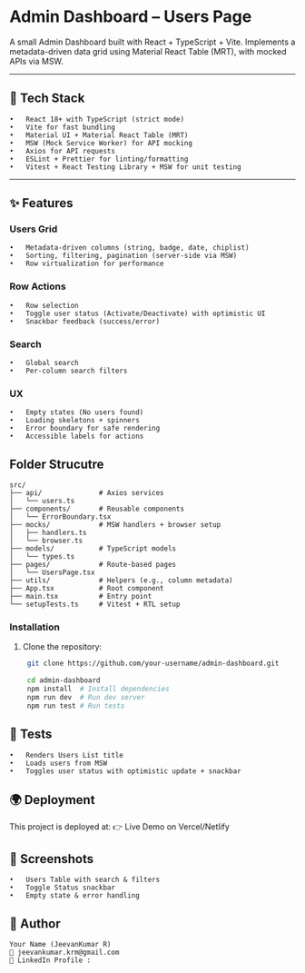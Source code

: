 
# Admin Dashboard – Users Page

A small Admin Dashboard built with React + TypeScript + Vite.
Implements a metadata-driven data grid using Material React Table (MRT), with mocked APIs via MSW.

---

## 🚀 Tech Stack

	•	React 18+ with TypeScript (strict mode)
	•	Vite for fast bundling
	•	Material UI + Material React Table (MRT)
	•	MSW (Mock Service Worker) for API mocking
	•	Axios for API requests
	•	ESLint + Prettier for linting/formatting
	•	Vitest + React Testing Library + MSW for unit testing

---

## ✨ Features

### Users Grid
	•	Metadata-driven columns (string, badge, date, chiplist)
	•	Sorting, filtering, pagination (server-side via MSW)
	•	Row virtualization for performance

### Row Actions
	•	Row selection
	•	Toggle user status (Activate/Deactivate) with optimistic UI
	•	Snackbar feedback (success/error)
### Search
	•	Global search
	•	Per-column search filters
### 	UX
	•	Empty states (No users found)
	•	Loading skeletons + spinners
	•	Error boundary for safe rendering
	•	Accessible labels for actions


## Folder Strucutre 

```
src/
├── api/              # Axios services
│   └── users.ts
├── components/       # Reusable components
│   └── ErrorBoundary.tsx
├── mocks/            # MSW handlers + browser setup
│   ├── handlers.ts
│   └── browser.ts
├── models/           # TypeScript models
│   └── types.ts
├── pages/            # Route-based pages
│   └── UsersPage.tsx
├── utils/            # Helpers (e.g., column metadata)
├── App.tsx           # Root component
├── main.tsx          # Entry point
└── setupTests.ts     # Vitest + RTL setup

```
### Installation
1. Clone the repository:
   ```bash
    git clone https://github.com/your-username/admin-dashboard.git
    
    cd admin-dashboard
    npm install  # Install dependencies
    npm run dev  # Run dev server
    npm run test # Run tests


## 🧪 Tests
	•	Renders Users List title
	•	Loads users from MSW
	•	Toggles user status with optimistic update + snackbar

## 🌍 Deployment

  This project is deployed at:
  👉 Live Demo on Vercel/Netlify

## 📸 Screenshots
	•	Users Table with search & filters
	•	Toggle Status snackbar
	•	Empty state & error handling

## 👤 Author

```
Your Name (JeevanKumar R)
📧 jeevankumar.krm@gmail.com
💼 LinkedIn Profile : 
```
